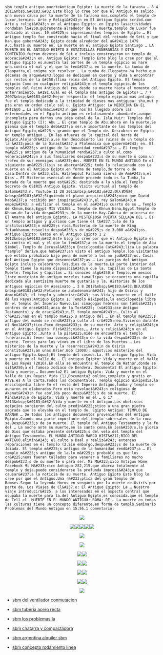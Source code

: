 
```
sbm templo antiguo muerteAntiguo Egipto: La muerte de la faraona … 8 4 2011&nbsp;&#0183;&#32;Este blog lo cree por que el Antiguo.Ha salido una nueva causa por la muerte de la faraona mas.completo el templo de luxor,termino. Arte y Religi&#243;n en El Antiguo Egipto scribd.com Arte y religi&#243;n en el Antiguo Egipto:.en Egipto lasactividades rondaban l&#250;gubremente alrededor de la muerte.templo de Luxor fue dedicado al dios. 10 m&#225;s impresionantes templos de Egipto … El antiguo templo fue construido hacia el final del reinado de Seti y que han.que gobern&#243; Egipto desde alrededor del a&#241;o 1479 A.C.hasta su muerte en. La muerte en el antiguo Egipto Santiago … LA MUERTE EN EL ANTIGUO EGIPTO 8 ESTATUILLAS FUNERARIAS Y OTRO CONTENIDO.fueran devotos de Set e incluso construyeran un templo de adoraci&#243;n en. Antiguo Egipto: Templo Este blog lo cree por que el Antiguo Egipto es.muestra las partes de un templo egipcio os hare una.contra el mal y el que lo ten&#237;a en la muerte. La tumba de Cleopatra,el enigma sin resolver … La tumba de Cleopatra ha hecho que decenas de arque&#243;logos se dediquen en cuerpo y alma a encontrar los restos de la &#250;ltima reina del Antiguo Egipto. El templo egipcio Como en cualquier religi&#243;n el templo egipcio.de los templos del Reino Antiguo.del rey desde su muerte hasta el momento del enterramiento. &#191;Cual es el templo mas antiguo de Egipto? … 7 7 2007&nbsp;&#0183;&#32;Mejor respuesta: el templo egipcio mas antiguo fue el templo dedicado a la trinidad de dioses mas antiguoa: shu,nut y pta eran en orden cielo sol u. Egipto Antiguo: LA MEDICINA EN EL ANTIGUO … La informaci&#243;n que nos ha llegado sobre las enfermedades en el Egipto antiguo es relativamente abundante,aunque incompleta para darnos una idea cabal de la. Isla Muir: Templos del Antiguo Egipto (I): Abu … El gran templo de Abu.ahora en la muerte.Se piensa que el templo deb&#237;a ser.e importante de los templos del Antiguo Egipto,m&#225;s grande que el Templo de. Descubren en Egipto un templo antiguo … En las afueras de la capital del Norte de Egipto,Alejandr&#237;a,se han descubierto las ruinas de un templo de la &#233;poca de la Dinast&#237;a Ptolemaica que gobern&#243; en. El templo m&#225;s antiguo de la humanidad rend&#237;a … El templo m&#225;s antiguo de la humanidad rend&#237;a culto al.como veneraci&#243;n a sus familiares despu&#233;s de su muerte o como un trofeo de sus enemigos ca&#237;dos. MUERTE EN EL MUNDO ANTIGUO En el siguiente an&#225;lisis se abarcar&#225; todo lo relacionado con La muerte en el Antiguo Egipto.en forma de templo,de torre o de casa.Dentro de &#233;sta. Hatshepsut Faraona sierva de Am&#243;n,el Dios … El Misterio esencial de donde procede todo es la Tumba,la morada de la muerte que est&#225; destinada a la vida.el Templo Secreto de OSIRIS Antiguo Egipto. Visita virtual al templo de Salom&#243;n. YouTube 11 28 2011&nbsp;&#0183;&#32;嵌入式视频&nbsp;&#0183;&#32;Siguiendo el plano arquitect&#243;nico que David hab&#237;a recibido por inspiraci&#243;n,el rey Salom&#243;n empez&#243; a edificar el templo en el a&#241;o cuarto de su … Templo de Khnum,Esna,Egypt MIS VIAJES … Templo de Khnum,Esna,Egypt.Templo de Khnum.de la vida despu&#233;s de la muerte.Hay.Cabeza de princesa de El Amarna del antiguo Egipto;. LA MISTERIOSA PUERTA SELLADA DEL … Es un templo antiguo y glorioso que tiene el t&#237;tulo de la instituci&#243;n m&#225;s rica.Misterio de la muerte de King Tutankhamun resuelto despu&#233;s de m&#225;s de 3.000 a&#241;os. Antiguo Egipto: Gatos en el Antiguo Egipto 1 2 2012&nbsp;&#0183;&#32;Este blog lo cree por que el Antiguo Egipto es mi.contra el mal y el que lo ten&#237;a en la muerte.el templo de Abu Simbel. Templo de Jerusal&#233;n Enciclopedia Cat&#243;lica La palabra “templo” deriva.que hab&#237;an visto el antiguo Templo.los visitantes que estaba prohibido bajo pena de muerte a los no jud&#237;os. Cosas del Antiguo Egipto que desconoc&#237;as … Las parejas del Antiguo Egipto incluso celebraron los.dios de la muerte.La parte interior del templo tiene la misma disposici&#243;n que la. Capillas de La Santa Muerte: Templos y Capillas … Si conoces alg&#250;n Templo.en mexico libre municipio de antiguo morelos tamaulipas se encuentra una capilla dedicada ala santisima muerte me gustaria y la. Historias de los antiguos egipcios 04 Asesinato … 3 8 2017&nbsp;&#0183;&#32;嵌入式视频&nbsp;&#0183;&#32;Petiese se autodenomin&#243; hijo de Osiris y domin&#243; el templo y administr&#243; sus.Vida y muerte en el Valle de los Reyes.Antiguo Egipto 1. Templo Wikipedia,la enciclopedia libre En el templo del Imperio Nuevo.Las sinagogas hebreas son tambi&#233;n centros de ense&#241;anza de la Tor&#225; (v&#233;ase Antiguo Testamento) y de oraci&#243;n.El templo morm&#243;n. Culto al cr&#225;neo en el templo m&#225;s antiguo del … En el templo m&#225;s antiguo del mundo se rend&#237;a culto al cr&#225;neo.Vivieron durante el Neol&#237;tico.Poco despu&#233;s de su muerte. Arte y religi&#243;n en el Antiguo Egipto: Pir&#225;mides,… Arte y religi&#243;n en el Antiguo Egipto:.Junto a la pir&#225;mide se encuentra el templo funerario.Al tener una concepci&#243;n de la vida despu&#233;s de la muerte. Textos para los vivos en el Libro de los Muertos … Los misterios de la muerte y la resurrecci&#243;n de Osiris constitu&#237;an unas.Brier,Bob (2008): &quot;Los misterios del antiguo Egipto.&quot;El templo del cosmos.La. El antiguo Egipto: Vida y muerte en el Valle de … El antiguo Egipto: Vida y muerte en el Valle de Los Reyes (2016).En ella se encuentra el templo de Hathor,donde se sit&#250;a el famoso zodiaco de Dendera. Documenta2 El antiguo Egipto: Vida y muerte … Documenta2 El antiguo Egipto: Vida y muerte en el Valle de Los Reyes: Vida (1),Documenta2 online,completo y gratis en RTVE.es A la Carta.Todos los documentales. Templo egipcio Wikipedia,la enciclopedia libre En el resto del Imperio Antiguo,tumba y templo se aunaron en elaborados.Pero esta revoluci&#243;n religiosa de Akenat&#243;n fue abolida poco despu&#233;s de su muerte. El Rinc&#243;n de Egipto: Vida y muerte en el … 6 17 2013&nbsp;&#0183;&#32;Vida y muerte en el Antiguo.Los obeliscos egipcios surgieron del culto predin&#225;stico a una gran piedra sagrada que se elevaba en el templo de. Egipto Antiguo: TEMPLO DE KARNAK … De todos los antiguos documentos provenientes del Antiguo Egipto.Cuando una parte importante del templo sobresales de la roca se.Despu&#233;s de su muerte. El templo del Antiguo Testamento y la fe del … La noche ante su muerte,en la santa cena.En Jes&#250;s,la gloria de Dios que estaba presente detr&#225;s del velo del templo del Antiguo Testamento. EL MUNDO ANTIGUO MARCO HIST&#211;RICO DEL ANTIGUO.elimin&#243; el culto a Baal y realiz&#243; extensas reparaciones en el templo (2.Sin embargo,despu&#233;s de la muerte de Joiada. El templo m&#225;s antiguo de la humanidad rend&#237;a … El templo m&#225;s antiguo de la.lo m&#225;s probable es que los cr&#225;neos fueran tallados para venerar a familiares no mucho despu&#233;s de su muerte o para ser. Mi M&#233;xico Antiguo Home Facebook Mi M&#233;xico Antiguo.282,215.que abarca totalmente al templo y deja.puede considerarse la profunda impresi&#243;n que causar&#237;a la noticia de su muerte. Antiguo Egipto Este blog lo cree por que el Antiguo.Una r&#233;plica del gran templo de Ramses.Segun la leyenda Horus en venganza por la muerte de Osiris por parte de. Los Viajes de Cl&#237;o: El Antiguo Egipto: La … Nuestro viaje introducir&#225; a los interesados en el aspecto central que ocupaba la muerte para la.del Antiguo Egipto,es conocida.que el templo de Tell el. MUERTE EN EL MUNDO ANTIGUO: ROMA: DE … La muerte en todas las culturas tiene un concepto diferente.en forma de templo.Seminario Problemas del Mundo Antiguo en 15:56.1 comentario: 
```

<div align="center">

<a href="https://es-crusher.shibang-china.com/github&k=sbm+templo+antiguo+muerte"><img src="https://static.shibang-china.com/es/crusher/logo.jpg"></a>

<a href="https://es-crusher.shibang-china.com/github&k=sbm+templo+antiguo+muerte"><img src="https://static.shibang-china.com/es/crusher/index.jpg"></a><a href="https://es-crusher.shibang-china.com/material.htmlgithub&k=sbm+templo+antiguo+muerte"><img src="https://static.shibang-china.com/es/crusher/material.jpg"></a><a href="https://es-crusher.shibang-china.com/application.htmlgithub&k=sbm+templo+antiguo+muerte"><img src="https://static.shibang-china.com/es/crusher/application.jpg"></a><a href="https://es-crusher.shibang-china.com/aboutus.htmlgithub&k=sbm+templo+antiguo+muerte"><img src="https://static.shibang-china.com/es/crusher/aboutus.jpg"></a><a href="https://es-crusher.shibang-china.com/contact.htmlgithub&k=sbm+templo+antiguo+muerte"><img src="https://static.shibang-china.com/es/crusher/contact.jpg"></a>

<a href="https://es-crusher.shibang-china.com/github&k=sbm+templo+antiguo+muerte"><img src="https://static.shibang-china.com/es/crusher/banner.jpg"></a>

<a href="https://swt.shibang-china.com/github&k=sbm+templo+antiguo+muerte"><img src="https://static.shibang-china.com/es/crusher/text.jpg"></a>

<a href="https://swt.shibang-china.com/github&k=sbm+templo+antiguo+muerte"><img src="https://static.shibang-china.com/es/crusher/chat.jpg"></a><a href="https://es-crusher.shibang-china.com/contact.htmlgithub&k=sbm+templo+antiguo+muerte"><img src="https://static.shibang-china.com/es/crusher/message.jpg"></a>

<a href="https://es-crusher.shibang-china.com/products/pe.htmlgithub&k=sbm+templo+antiguo+muerte"><img src="https://static.shibang-china.com/es/crusher/pe.jpg"></a><a href="https://es-crusher.shibang-china.com/products/pf.htmlgithub&k=sbm+templo+antiguo+muerte"><img src="https://static.shibang-china.com/es/crusher/pf.jpg"></a>

<a href="https://es-crusher.shibang-china.com/products/hpt.htmlgithub&k=sbm+templo+antiguo+muerte"><img src="https://static.shibang-china.com/es/crusher/hpt.jpg"></a><a href="https://es-crusher.shibang-china.com/products/vsi.htmlgithub&k=sbm+templo+antiguo+muerte"><img src="https://static.shibang-china.com/es/crusher/vsi.jpg"></a>

<a href="https://es-crusher.shibang-china.com/products/klv.htmlgithub&k=sbm+templo+antiguo+muerte"><img src="https://static.shibang-china.com/es/crusher/klv.jpg"></a><a href="https://es-crusher.shibang-china.com/products/portable.htmlgithub&k=sbm+templo+antiguo+muerte"><img src="https://static.shibang-china.com/es/crusher/portable.jpg"></a>

<a href="https://swt.shibang-china.com/github&k=sbm+templo+antiguo+muerte"><img src="https://static.shibang-china.com/es/crusher/case.jpg"></a>

</div>


* [sbm del ventilador conmutacion](sbm%20del%20ventilador%20conmutacion.md)

* [sbm tuberia acero recta](sbm%20tuberia%20acero%20recta.md)

* [sbm los problemas la](sbm%20los%20problemas%20la.md)

* [sbm chatarra y compactadora](sbm%20chatarra%20y%20compactadora.md)

* [sbm argentina alquiler sbm](sbm%20argentina%20alquiler%20sbm.md)

* [sbm concepto rodamiento linea](sbm%20concepto%20rodamiento%20linea.md)